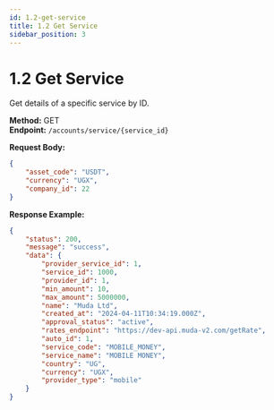 ```yaml
---
id: 1.2-get-service
title: 1.2 Get Service
sidebar_position: 3
---
```


# 1.2 Get Service

Get details of a specific service by ID.

**Method:** GET  
**Endpoint:** `/accounts/service/{service_id}`

**Request Body:**
```json
{
    "asset_code": "USDT",
    "currency": "UGX",
    "company_id": 22
}
```

**Response Example:**
```json
{
    "status": 200,
    "message": "success",
    "data": {
        "provider_service_id": 1,
        "service_id": 1000,
        "provider_id": 1,
        "min_amount": 10,
        "max_amount": 5000000,
        "name": "Muda Ltd",
        "created_at": "2024-04-11T10:34:19.000Z",
        "approval_status": "active",
        "rates_endpoint": "https://dev-api.muda-v2.com/getRate",
        "auto_id": 1,
        "service_code": "MOBILE_MONEY",
        "service_name": "MOBILE MONEY",
        "country": "UG",
        "currency": "UGX",
        "provider_type": "mobile"
    }
}
``` 